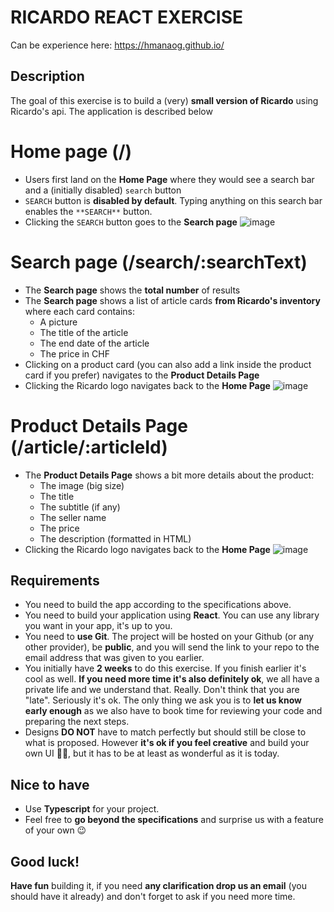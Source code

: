 # RICARDO REACT EXERCISE
Can be experience here: https://hmanaog.github.io/

## Description
The goal of this exercise is to build a (very) **small version of Ricardo** using Ricardo's api. The application is described below

# Home page (/)
- Users first land on the **Home Page** where they would see a search bar and a (initially disabled) `search` button
- `SEARCH` button is **disabled by default**. Typing anything on this search bar enables the `**SEARCH**` button.
- Clicking the `SEARCH` button goes to the **Search page**
![image](https://user-images.githubusercontent.com/57378295/124983119-e08b9800-e037-11eb-9da8-f24116350bc3.png)

# Search page (/search/:searchText)
- The **Search page** shows the **total number** of results
- The **Search page** shows a list of article cards **from Ricardo's inventory** where each card contains:
    - A picture
    - The title of the article
    - The end date of the article
    - The price in CHF
- Clicking on a product card (you can also add a link inside the product card if you prefer) navigates to the **Product Details Page**
- Clicking the Ricardo logo navigates back to the **Home Page**
![image](https://user-images.githubusercontent.com/57378295/124983144-e84b3c80-e037-11eb-9cef-ba514a9eed29.png)

# Product Details Page (/article/:articleId)
- The **Product Details Page** shows a bit more details about the product:
    - The image (big size)
    - The title
    - The subtitle (if any)
    - The seller name
    - The price
    - The description (formatted in HTML)
- Clicking the Ricardo logo navigates back to the **Home Page**
![image](https://user-images.githubusercontent.com/57378295/124983205-f4cf9500-e037-11eb-8116-05641c54ffe5.png)

## Requirements

- You need to build the app according to the specifications above.
- You need to build your application using **React**. You can use any library you want in your app, it's up to you.
- You need to **use Git**. The project will be hosted on your Github (or any other provider), be **public**, and you will send the link to your repo to the email address that was given to you earlier.
- You initially have **2 weeks** to do this exercise. If you finish earlier it's cool as well. **If you need more time it's also definitely ok**, we all have a private life and we understand that. Really. Don't think that you are "late". Seriously it's ok.
The only thing we ask you is to **let us know early enough** as we also have to book time for reviewing your code and preparing the next steps.
- Designs **DO NOT** have to match perfectly but should still be close to what is proposed. However **it's ok if you feel creative** and build your own UI 👩‍🎨, but it has to be at least as wonderful as it is today.

## Nice to have

- Use **Typescript** for your project.
- Feel free to **go beyond the specifications** and surprise us with a feature of your own 😉
 
## Good luck!
**Have fun** building it, if you need **any clarification drop us an email** (you should have it already) and don't forget to ask if you need more time.
